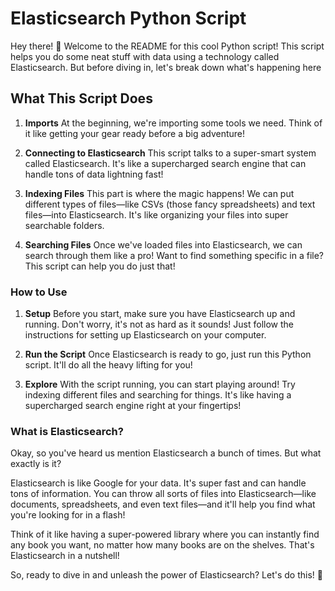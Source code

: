 # Elasticsearch Python Script

Hey there! 👋 Welcome to the README for this cool Python script! This script helps you do some neat stuff with data using a technology called Elasticsearch. But before diving in, let's break down what's happening here

## What This Script Does

1. **Imports** At the beginning, we're importing some tools we need. Think of it like getting your gear ready before a big adventure!

2. **Connecting to Elasticsearch** This script talks to a super-smart system called Elasticsearch. It's like a supercharged search engine that can handle tons of data lightning fast!

3. **Indexing Files** This part is where the magic happens! We can put different types of files—like CSVs (those fancy spreadsheets) and text files—into Elasticsearch. It's like organizing your files into super searchable folders.

4. **Searching Files** Once we've loaded files into Elasticsearch, we can search through them like a pro! Want to find something specific in a file? This script can help you do just that!

### How to Use

1. **Setup** Before you start, make sure you have Elasticsearch up and running. Don't worry, it's not as hard as it sounds! Just follow the instructions for setting up Elasticsearch on your computer.

2. **Run the Script** Once Elasticsearch is ready to go, just run this Python script. It'll do all the heavy lifting for you!

3. **Explore** With the script running, you can start playing around! Try indexing different files and searching for things. It's like having a supercharged search engine right at your fingertips!

### What is Elasticsearch?

Okay, so you've heard us mention Elasticsearch a bunch of times. But what exactly is it?

Elasticsearch is like Google for your data. It's super fast and can handle tons of information. You can throw all sorts of files into Elasticsearch—like documents, spreadsheets, and even text files—and it'll help you find what you're looking for in a flash!

Think of it like having a super-powered library where you can instantly find any book you want, no matter how many books are on the shelves. That's Elasticsearch in a nutshell!

So, ready to dive in and unleash the power of Elasticsearch? Let's do this! 🚀

